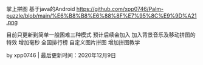 掌上拼图
基于java的Android
https://github.com/xpp0746/Palm-puzzle/blob/main/%E6%B8%B8%E6%88%8F%E7%95%8C%E9%9D%A21.png

目前只更新到简单一般困难三种模式
预计后续会加入
加入背景音乐及移动拼图的特效
增加毫秒 全国排行榜
自定义图片拼图
增加拼图教学


by xpp0746 | 最后更新时间：2020年12月9日

